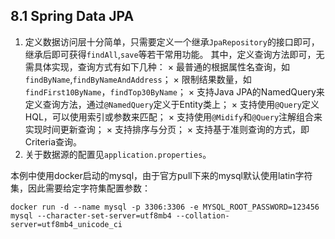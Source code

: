 ## 8.1 Spring Data JPA

1. 定义数据访问层十分简单，只需要定义一个继承`JpaRepository`的接口即可，继承后即可获得`findAll`,`save`等若干常用功能。
其中，定义查询方法即可，无需具体实现，查询方式有如下几种：
  × 最普通的根据属性名查询，如`findByName`,`findByNameAndAddress`；
  × 限制结果数量，如`findFirst10ByName`，`findTop30ByName`；
  × 支持Java JPA的NamedQuery来定义查询方法，通过`@NamedQuery`定义于Entity类上；
  × 支持使用`@Query`定义HQL，可以使用索引或参数来匹配；
  × 支持使用`@Midify`和`@Query`注解组合来实现时间更新查询；
  × 支持排序与分页；
  × 支持基于准则查询的方式，即Criteria查询。
2. 关于数据源的配置见`application.properties`。


本例中使用docker启动的mysql，由于官方pull下来的mysql默认使用latin字符集，因此需要给定字符集配置参数：
```
docker run -d --name mysql -p 3306:3306 -e MYSQL_ROOT_PASSWORD=123456 mysql --character-set-server=utf8mb4 --collation-server=utf8mb4_unicode_ci
```